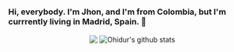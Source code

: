 ### Hi, everybody. I'm Jhon, and I'm from Colombia, but I'm currrently living in Madrid, Spain. 👋


<p align="center">
  <img align="center" src="https://github-readme-stats.vercel.app/api/top-langs/?username=JhonaleMF&theme=swift&hide_langs_below=1&layout=compact" />
  <img align="center" src="https://github-readme-stats.vercel.app/api?username=JhonaleMF&show_icons=true&theme=swift&line_height=21" alt="Ohidur's github stats"/>
</p>

<!--
**JhonaleMF/JhonaleMF** is a ✨ _special_ ✨ repository because its `README.md` (this file) appears on your GitHub profile.

Here are some ideas to get you started:

- 🔭 I’m currently working on ...
- 🌱 I’m currently learning ...
- 👯 I’m looking to collaborate on ...
- 🤔 I’m looking for help with ...
- 💬 Ask me about ...
- 📫 How to reach me: ...
- 😄 Pronouns: ...
- ⚡ Fun fact: ...
-->

